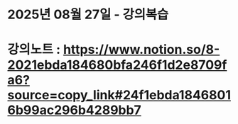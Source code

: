 # 2025년 08월 27일 - 강의복습

# 강의노트 : https://www.notion.so/8-2021ebda184680bfa246f1d2e8709fa6?source=copy_link#24f1ebda18468016b99ac296b4289bb7

